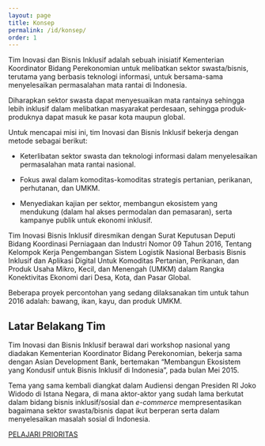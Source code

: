```yaml
---
layout: page
title: Konsep
permalink: /id/konsep/
order: 1
---
```


Tim Inovasi dan Bisnis Inklusif adalah sebuah inisiatif
Kementerian Koordinator Bidang Perekonomian untuk melibatkan
sektor swasta/bisnis, terutama yang berbasis teknologi informasi,
untuk bersama-sama menyelesaikan permasalahan mata rantai di Indonesia.

Diharapkan sektor swasta dapat menyesuaikan mata rantainya sehingga
lebih inklusif dalam melibatkan masyarakat perdesaan,
sehingga produk-produknya dapat masuk ke pasar kota maupun global.

Untuk mencapai misi ini, tim Inovasi dan Bisnis Inklusif
bekerja dengan metode sebagai berikut:

- Keterlibatan sektor swasta dan teknologi informasi
dalam menyelesaikan permasalahan mata rantai nasional.

- Fokus awal dalam komoditas-komoditas strategis
pertanian, perikanan, perhutanan, dan UMKM.

- Menyediakan kajian per sektor, membangun ekosistem
yang mendukung (dalam hal akses permodalan dan pemasaran),
serta kampanye publik untuk ekonomi inklusif.

Tim Inovasi Bisnis Inklusif diresmikan dengan
Surat Keputusan Deputi Bidang Koordinasi Perniagaan dan Industri
Nomor 09 Tahun 2016, Tentang Kelompok Kerja Pengembangan
Sistem Logistik Nasional Berbasis Bisnis Inklusif
dan Aplikasi Digital Untuk Komoditas Pertanian, Perikanan,
dan Produk Usaha Mikro, Kecil, dan Menengah (UMKM)
dalam Rangka Konektivitas Ekonomi dari Desa, Kota, dan Pasar Global.

Beberapa proyek percontohan yang sedang dilaksanakan tim
untuk tahun 2016 adalah: bawang, ikan, kayu, dan produk UMKM.

## Latar Belakang Tim

Tim Inovasi dan Bisnis Inklusif berawal dari workshop nasional
yang diadakan Kementerian Koordinator Bidang Perekonomian,
bekerja sama dengan Asian Development Bank, bertemakan
“Membangun Ekosistem yang Kondusif untuk Bisnis Inklusif di Indonesia”,
pada bulan Mei 2015.

<!-- (Foto Workshop) -->

Tema yang sama kembali diangkat dalam Audiensi dengan
Presiden RI Joko Widodo di Istana Negara, di mana aktor-aktor
yang sudah lama berkutat dalam bidang bisnis inklusif/sosial
dan _e-commerce_ mempresentasikan bagaimana sektor swasta/bisnis
dapat ikut berperan serta dalam menyelesaikan masalah sosial di Indonesia.

<!-- (Foto Audiensi) -->

<!-- Susunan kepengurusan adalah sebagai berikut:

Ketua Pengarah: Edy Putra Irawady

Ketua Sekretariat: Erwin Raza

Koordinator Pelaksana: Marina Kusumawardhani
Wakil Koordinator Pelaksana: Silverius Oscar Unggul
Wakil Koordinator Pelaksana: William Tanuwijaya
Ketua Pokja Ekosistem: Willson Cuaca
Wakil Ketua Pokja Ekosistem: Pandu Putera
Wakil Ketua Pokja Ekosistem: Irvan Putra
Ketua Pokja Kajian: Helianty Hilman
Wakil Ketua Pokja Kajian: Farid Naufal Aslam
Ketua Pokja Pengembangan Kegiatan: Masril Koto
Wakit Ketua Pokja Pengembangan Kegiatan: Lisa Ayu Wulandari

Tim Koordinator:
Bambang Ismawan
Tri Mumpuni
Ainun Najib
Albert Lucius
Gusti Ngurah Anom

Susunan kepengurusan yang lengkap dapat dilihat dalam Surat Keputusan.    -->

[PELAJARI PRIORITAS](/id/prioritas)
